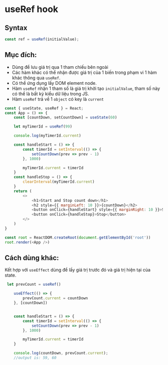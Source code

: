 # useRef hook
## Syntax 

```javascript
const ref = useRef(initialValue);
```
## Mục đích: 
- Dùng để lưu giá trị qua 1 tham chiếu bên ngoài
- Các hàm khác có thể nhận được giá trị của 1 biến trong phạm vi 1 hàm khác thông qua `useRef`.
- Có thể ứng dụng lấy DOM element node.
- Hàm `useRef` nhận 1 tham số là giá trị khởi tạo `initialValue`, tham số này có thể là bất kỳ kiểu dữ liệu trong JS.
- Hàm `useRef` trả về 1 `object` có key là `current`

```javascript
const { useState, useRef } = React;
const App = () => {
    const [countDown, setCountDown] = useState(60)

    let myTimerId = useRef(99)

    console.log(myTimerId.current)

    const handleStart = () => {
        const timerId = setInterval(() => {
            setCountDown(prev => prev - 1)
        }, 1000)

        myTimerId.current = timerId
    }
    const handleStop = () => {
        clearInterval(myTimerId.current)
    }
    return (
        <>
            <h1>Start and Stop count down</h1>
            <h2 style={{ marginLeft: 10 }}>{countDown}</h2>
            <button onClick={handleStart} style={{ marginRight: 10 }}>Start</button>
            <button onClick={handleStop}>Stop</button>
        </>
    )
}

const root = ReactDOM.createRoot(document.getElementById('root'))
root.render(<App />)
```


## Cách dùng khác:
Kết hợp với `useEffect` dùng để lấy giá trị trước đó và giá trị hiện tại của state.

```javascript
 let prevCount = useRef()

    useEffect(() => {
        prevCount.current = countDown
    }, [countDown])


    const handleStart = () => {
        const timerId = setInterval(() => {
            setCountDown(prev => prev - 1)
        }, 1000)

        myTimerId.current = timerId
    }

    console.log(countDown, prevCount.current);
    //output is: 59, 60
```